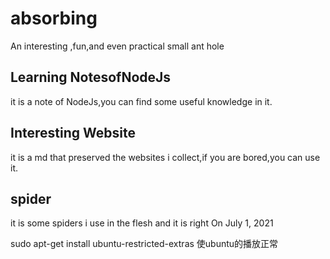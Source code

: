 # absorbing
An interesting ,fun,and even practical small ant hole
## Learning NotesofNodeJs 
it is a note of NodeJs,you can find some useful knowledge in it.
## Interesting Website
it is a md that preserved the websites i collect,if you are bored,you can use it.
## spider
it is some spiders i use in the flesh and it is right On July 1, 2021       

sudo apt-get install ubuntu-restricted-extras
使ubuntu的播放正常
